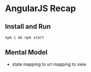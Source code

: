 # AngularJS Recap

## Install and Run

`npm i && npm start`

## Mental Model

- state mapping to url mapping to view
